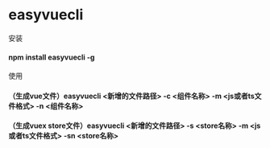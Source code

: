 # easyvuecli
安装
#### npm install easyvuecli -g
使用
#### （生成vue文件）easyvuecli <新增的文件路径> -c <组件名称> -m <js或者ts文件格式> -n <组件名称> 

#### （生成vuex store文件）easyvuecli <新增的文件路径> -s <store名称> -m <js或者ts文件格式> -sn <store名称> 

